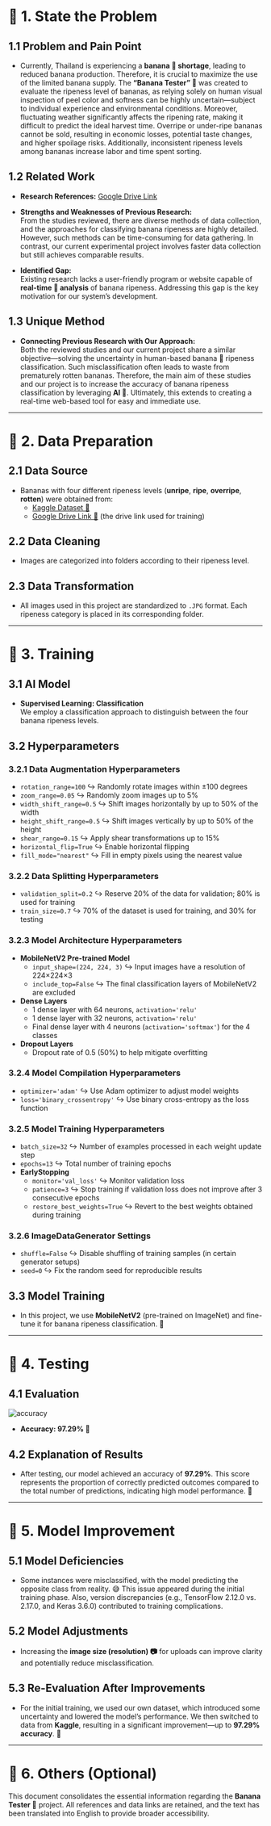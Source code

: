 # 🍌 1. State the Problem 

## 1.1 Problem and Pain Point
- Currently, Thailand is experiencing a **banana 🍌 shortage**, leading to reduced banana production. Therefore, it is crucial to maximize the use of the limited banana supply. The **“Banana Tester” 🍌** was created to evaluate the ripeness level of bananas, as relying solely on human visual inspection of peel color and softness can be highly uncertain—subject to individual experience and environmental conditions. Moreover, fluctuating weather significantly affects the ripening rate, making it difficult to predict the ideal harvest time. Overripe or under-ripe bananas cannot be sold, resulting in economic losses, potential taste changes, and higher spoilage risks. Additionally, inconsistent ripeness levels among bananas increase labor and time spent sorting.  

## 1.2 Related Work
- **Research References:** [Google Drive Link](https://drive.google.com/drive/folders/14BA3__-aD1RJfIRNJK6RZnHvRPOLwT9w?usp=drive_link)  
- **Strengths and Weaknesses of Previous Research:**  
  From the studies reviewed, there are diverse methods of data collection, and the approaches for classifying banana ripeness are highly detailed. However, such methods can be time-consuming for data gathering. In contrast, our current experimental project involves faster data collection but still achieves comparable results.  

- **Identified Gap:**  
  Existing research lacks a user-friendly program or website capable of **real-time 🍌 analysis** of banana ripeness. Addressing this gap is the key motivation for our system’s development.  

## 1.3 Unique Method
- **Connecting Previous Research with Our Approach:**  
  Both the reviewed studies and our current project share a similar objective—solving the uncertainty in human-based banana 🍌 ripeness classification. Such misclassification often leads to waste from prematurely rotten bananas. Therefore, the main aim of these studies and our project is to increase the accuracy of banana ripeness classification by leveraging **AI 🤖**. Ultimately, this extends to creating a real-time web-based tool for easy and immediate use.  

---

# 🍌 2. Data Preparation

## 2.1 Data Source
- Bananas with four different ripeness levels (**unripe**, **ripe**, **overripe**, **rotten**) were obtained from:
  - [Kaggle Dataset 🍌](https://www.kaggle.com/datasets/atrithakar/banana-classification)  
  - [Google Drive Link 🍌](https://drive.google.com/drive/folders/14Owh92DyWmgg9gTpC-8o-vFmWlJEux9a?usp=drive_link) (the drive link used for training)

## 2.2 Data Cleaning
- Images are categorized into folders according to their ripeness level.  

## 2.3 Data Transformation
- All images used in this project are standardized to `.JPG` format. Each ripeness category is placed in its corresponding folder.  

---

# 🍌 3. Training

## 3.1 AI Model
- **Supervised Learning: Classification**  
  We employ a classification approach to distinguish between the four banana ripeness levels.

## 3.2 Hyperparameters

### 3.2.1 Data Augmentation Hyperparameters
- `rotation_range=100` ↪ Randomly rotate images within ±100 degrees  
- `zoom_range=0.05` ↪ Randomly zoom images up to 5%  
- `width_shift_range=0.5` ↪ Shift images horizontally by up to 50% of the width  
- `height_shift_range=0.5` ↪ Shift images vertically by up to 50% of the height  
- `shear_range=0.15` ↪ Apply shear transformations up to 15%  
- `horizontal_flip=True` ↪ Enable horizontal flipping  
- `fill_mode="nearest"` ↪ Fill in empty pixels using the nearest value

### 3.2.2 Data Splitting Hyperparameters
- `validation_split=0.2` ↪ Reserve 20% of the data for validation; 80% is used for training  
- `train_size=0.7` ↪ 70% of the dataset is used for training, and 30% for testing

### 3.2.3 Model Architecture Hyperparameters
- **MobileNetV2 Pre-trained Model**  
  - `input_shape=(224, 224, 3)` ↪ Input images have a resolution of 224×224×3  
  - `include_top=False` ↪ The final classification layers of MobileNetV2 are excluded  
- **Dense Layers**  
  - 1 dense layer with 64 neurons, `activation='relu'`  
  - 1 dense layer with 32 neurons, `activation='relu'`  
  - Final dense layer with 4 neurons (`activation='softmax'`) for the 4 classes  
- **Dropout Layers**  
  - Dropout rate of 0.5 (50%) to help mitigate overfitting

### 3.2.4 Model Compilation Hyperparameters
- `optimizer='adam'` ↪ Use Adam optimizer to adjust model weights  
- `loss='binary_crossentropy'` ↪ Use binary cross-entropy as the loss function

### 3.2.5 Model Training Hyperparameters
- `batch_size=32` ↪ Number of examples processed in each weight update step  
- `epochs=13` ↪ Total number of training epochs  
- **EarlyStopping**  
  - `monitor='val_loss'` ↪ Monitor validation loss  
  - `patience=3` ↪ Stop training if validation loss does not improve after 3 consecutive epochs  
  - `restore_best_weights=True` ↪ Revert to the best weights obtained during training

### 3.2.6 ImageDataGenerator Settings
- `shuffle=False` ↪ Disable shuffling of training samples (in certain generator setups)  
- `seed=0` ↪ Fix the random seed for reproducible results

## 3.3 Model Training
- In this project, we use **MobileNetV2** (pre-trained on ImageNet) and fine-tune it for banana ripeness classification. 🍌

---

# 🍌 4. Testing 

## 4.1 Evaluation

![accuracy](https://i.pinimg.com/736x/b4/22/b9/b422b962b63584c10c1f0073f03cedff.jpg)

- **Accuracy: 97.29% 🎉**

## 4.2 Explanation of Results
- After testing, our model achieved an accuracy of **97.29%**. This score represents the proportion of correctly predicted outcomes compared to the total number of predictions, indicating high model performance. 🚀

---

# 🍌 5. Model Improvement

## 5.1 Model Deficiencies
- Some instances were misclassified, with the model predicting the opposite class from reality. 😅 This issue appeared during the initial training phase. Also, version discrepancies (e.g., TensorFlow 2.12.0 vs. 2.17.0, and Keras 3.6.0) contributed to training complications.

## 5.2 Model Adjustments
- Increasing the **image size (resolution) 📷** for uploads can improve clarity and potentially reduce misclassification.

## 5.3 Re-Evaluation After Improvements
- For the initial training, we used our own dataset, which introduced some uncertainty and lowered the model’s performance. We then switched to data from **Kaggle**, resulting in a significant improvement—up to **97.29% accuracy**. 🤩

---

# 🍌 6. Others (Optional)

This document consolidates the essential information regarding the **Banana Tester 🍌** project. All references and data links are retained, and the text has been translated into English to provide broader accessibility.

